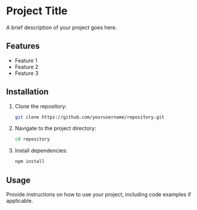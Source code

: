 # Project Title

A brief description of your project goes here.

## Features

- Feature 1
- Feature 2
- Feature 3

## Installation

1. Clone the repository:
   ```bash
   git clone https://github.com/yourusername/repository.git
   ```
2. Navigate to the project directory:
   ```bash
   cd repository
   ```
3. Install dependencies:
   ```bash
   npm install
   ```

## Usage

Provide instructions on how to use your project, including code examples if applicable.
